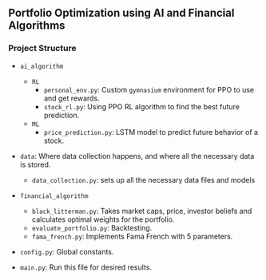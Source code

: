 ## Portfolio Optimization using AI and Financial Algorithms

### Project Structure

- `ai_algorithm`
  - `RL`
    - `personal_env.py`: Custom `gymnasium` environment for PPO to use and get rewards.
    - `stock_rl.py`: Using PPO RL algorithm to find the best future prediction.
  - `ML`
    - `price_prediction.py`: LSTM model to predict future behavior of a stock.


- `data`: Where data collection happens, and where all the necessary data is stored.
  - `data_collection.py`: sets up all the necessary data files and models


- `financial_algorithm`
  - `black_litterman.py`: Takes market caps, price, investor beliefs and calculates optimal weights for the portfolio.
  - `evaluate_portfolio.py`: Backtesting.
  - `fama_french.py`: Implements Fama French with 5 parameters.


- `config.py`: Global constants.


- `main.py`: Run this file for desired results.